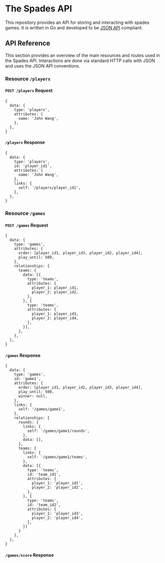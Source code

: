 # The Spades API

This repository provides an API for storing and interacting with spades games.
It is written in Go and developed to be [JSON API](http://jsonapi.org/) compliant.

## API Reference

This section provides an overview of the main resources and routes used in the
Spades API. Interactions are done via standard HTTP calls with JSON and uses the
JSON API conventions.

### Resource `/players`

#### `POST /players` Request

````
{
  data: {
    type: 'players',
    attributes: {
      name: 'John Wang',
    },
  },
}
````

#### `/players` Response

````
{
  data: {
    type: 'players',
    id: 'player_id1',
    attributes: {
      name: 'John Wang',
    },
    links: {
      self: '/players/player_id1',
    },
  },
}
````

### Resource `/games`

#### `POST /games` Request

````
{
  data: {
    type: 'games',
    attributes: {
      order: [player_id1, player_id3, player_id2, player_id4],
      play_until: 500,
    },
    relationships: {
      teams: {
        data: [{
          type: 'teams',
          attributes: {
            player_1: player_id1,
            player_2: player_id2,
          },
        }, {
          type: 'teams',
          attributes: {
            player_1: player_id3,
            player_2: player_id4,
          },
        }],
      },
    },
  },
}
````

#### `/games` Response

````
{
  data: {
    type: 'games',
    id: 'game1', 
    attributes: {
      order: [player_id1, player_id2, player_id3, player_id4], 
      play_until: 500,
      winner: null,
    },
    links: {
      self: '/games/game1',
    },
    relationships: {
      rounds: {
        links: {
          self: '/games/game1/rounds',
        },
        data: [],
      },
      teams: {
        links: {
          self: '/games/game1/teams',
        },
        data: [{
          type: 'teams',
          id: 'team_id1',
          attributes: {
            player_1: 'player_id1',
            player_2: 'player_id2',
          },
        }, {
          type: 'teams',
          id: 'team_id2',
          attributes: {
            player_1: 'player_id3',
            player_2: 'player_id4',
          },
        }]
      }
    },
  },
}
````

#### `/games/score` Response
